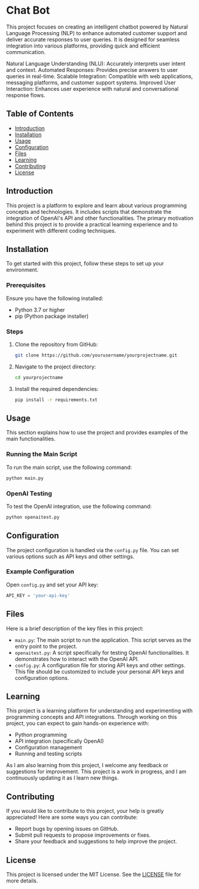 # Chat Bot

This project focuses on creating an intelligent chatbot powered by Natural Language Processing (NLP) to enhance automated customer support and deliver accurate responses to user queries. It is designed for seamless integration into various platforms, providing quick and efficient communication.

Natural Language Understanding (NLU): Accurately interprets user intent and context.
Automated Responses: Provides precise answers to user queries in real-time.
Scalable Integration: Compatible with web applications, messaging platforms, and customer support systems.
Improved User Interaction: Enhances user experience with natural and conversational response flows.

## Table of Contents

- [Introduction](#introduction)
- [Installation](#installation)
- [Usage](#usage)
- [Configuration](#configuration)
- [Files](#files)
- [Learning](#learning)
- [Contributing](#contributing)
- [License](#license)

## Introduction

This project is a platform to explore and learn about various programming concepts and technologies. It includes scripts that demonstrate the integration of OpenAI's API and other functionalities. The primary motivation behind this project is to provide a practical learning experience and to experiment with different coding techniques.

## Installation

To get started with this project, follow these steps to set up your environment.

### Prerequisites

Ensure you have the following installed:
- Python 3.7 or higher
- pip (Python package installer)

### Steps

1. Clone the repository from GitHub:

    ```bash
    git clone https://github.com/yourusername/yourprojectname.git
    ```

2. Navigate to the project directory:

    ```bash
    cd yourprojectname
    ```

3. Install the required dependencies:

    ```bash
    pip install -r requirements.txt
    ```

## Usage

This section explains how to use the project and provides examples of the main functionalities.

### Running the Main Script

To run the main script, use the following command:

```bash
python main.py
```

### OpenAI Testing

To test the OpenAI integration, use the following command:

```bash
python openaitest.py
```

## Configuration

The project configuration is handled via the `config.py` file. You can set various options such as API keys and other settings.

### Example Configuration

Open `config.py` and set your API key:

```python
API_KEY = 'your-api-key'
```

## Files

Here is a brief description of the key files in this project:

- `main.py`: The main script to run the application. This script serves as the entry point to the project.
- `openaitest.py`: A script specifically for testing OpenAI functionalities. It demonstrates how to interact with the OpenAI API.
- `config.py`: A configuration file for storing API keys and other settings. This file should be customized to include your personal API keys and configuration options.

## Learning

This project is a learning platform for understanding and experimenting with programming concepts and API integrations. Through working on this project, you can expect to gain hands-on experience with:

- Python programming
- API integration (specifically OpenAI)
- Configuration management
- Running and testing scripts

As I am also learning from this project, I welcome any feedback or suggestions for improvement. This project is a work in progress, and I am continuously updating it as I learn new things.

## Contributing

If you would like to contribute to this project, your help is greatly appreciated! Here are some ways you can contribute:

- Report bugs by opening issues on GitHub.
- Submit pull requests to propose improvements or fixes.
- Share your feedback and suggestions to help improve the project.

## License

This project is licensed under the MIT License. See the [LICENSE](LICENSE) file for more details.
